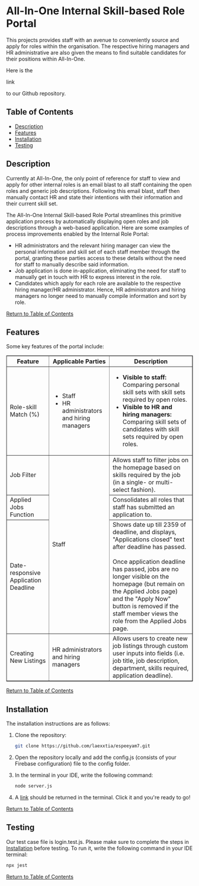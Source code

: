# All-In-One Internal Skill-based Role Portal

This projects provides staff with an avenue to conveniently source and apply for roles within the organisation. The respective hiring managers and HR administrative are also given the means to find suitable candidates for their positions within All-In-One.

Here is the <p href='https://github.com/laexxtia/espeeyam7'>link</p> to our Github repository.


## Table of Contents
- [Description](#description)
- [Features](#features)
- [Installation](#installation)
- [Testing](#testing)

## Description

Currently at All-In-One, the only point of reference for staff to view and apply for other internal roles is an email blast to all staff containing the open roles and generic job descriptions. Following this email blast, staff then manually contact HR and state their intentions with their information and their current skill set.

The All-In-One Internal Skill-based Role Portal streamlines this primitive application process by automatically displaying open roles and job descriptions through a web-based application. Here are some examples of process improvements enabled by the Internal Role Portal:
- HR administrators and the relevant hiring manager can view the personal information and skill set of each staff member through the portal, granting these parties access to these details without the need for staff to manually describe said information.
- Job application is done in-application, eliminating the need for staff to manually get in touch with HR to express interest in the role.
- Candidates which apply for each role are available to the respective hiring manager/HR administrator. Hence, HR administrators and hiring managers no longer need to manually compile information and sort by role.

[Return to Table of Contents](#table-of-contents)

## Features

Some key features of the portal include:

<table border='1'>
  <tr>
    <th>Feature</th>
    <th>Applicable Parties</th>
    <th>Description</th>
  </tr>

  <tr>
    <td>Role-skill Match (%)</td>
    <td>
      <ul>
        <li>Staff</li>
        <li>HR administrators and hiring managers</li>
      </ul>
    </td>
    <td>
      <ul>
        <li>
          <b>Visible to staff:</b> Comparing personal skill sets with skill sets required by open roles.
        </li>
        <li>
          <b>Visible to HR and hiring managers:</b> Comparing skill sets of candidates with skill sets required by open roles.
        </li>
      </ul>
    </td>
  </tr>

  <tr>
    <td>Job Filter</td>
    <td rowspan='3'>Staff</td>
    <td>Allows staff to filter jobs on the homepage based on skills required by the job (in a single- or multi-select fashion).</td>
  </tr>

  <tr>
    <td>Applied Jobs Function</td>
    <td>Consolidates all roles that staff has submitted an application to.
    </td>
  </tr>

  <tr>
    <td>Date-responsive Application Deadline</td>
    <td>Shows date up till 2359 of deadline, and displays, "Applications closed" text after deadline has passed.
        <br><br>
        Once application deadline has passed, jobs are no longer visible on the homepage (but remain on the Applied Jobs page) and the "Apply Now" button is removed if the staff member views the role from the Applied Jobs page.
    </td>
  </tr>

  <tr>
    <td>Creating New Listings</td>
    <td>HR administrators and hiring managers</td>
    <td>Allows users to create new job listings through custom user inputs into fields (i.e. job title, job description, department, skills required, application deadline).
    </td>
  </tr>
</table>

[Return to Table of Contents](#table-of-contents)

## Installation

The installation instructions are as follows:

1. Clone the repository:

   ```sh
   git clone https://github.com/laexxtia/espeeyam7.git
   ```

2. Open the repository locally and add the config.js (consists of your Firebase configuration) file to the config folder.

3. In the terminal in your IDE, write the following command:

   ```sh
   node server.js
   ```

4. A <u>link</u> should be returned in the terminal. Click it and you're ready to go!

[Return to Table of Contents](#table-of-contents)

## Testing

Our test case file is login.test.js. Please make sure to complete the steps in [Installation](#installation) before testing. To run it, write the following command in your IDE terminal:

   ```sh
   npx jest
   ```

[Return to Table of Contents](#table-of-contents)
